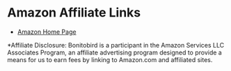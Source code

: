 # Amazon Affiliate Links
- [Amazon Home Page](https://amzn.to/3rBGXgi)


\*Affiliate Disclosure:
Bonitobird is a participant in the Amazon Services LLC Associates Program, an affiliate advertising program designed to provide a means for us to earn fees by linking to Amazon.com and affiliated sites.
